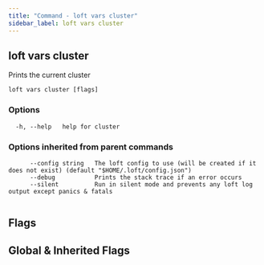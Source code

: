 ```yaml
---
title: "Command - loft vars cluster"
sidebar_label: loft vars cluster
---
```


## loft vars cluster

Prints the current cluster

```
loft vars cluster [flags]
```

### Options

```
  -h, --help   help for cluster
```

### Options inherited from parent commands

```
      --config string   The loft config to use (will be created if it does not exist) (default "$HOME/.loft/config.json")
      --debug           Prints the stack trace if an error occurs
      --silent          Run in silent mode and prevents any loft log output except panics & fatals
```

```

```


## Flags
## Global & Inherited Flags
